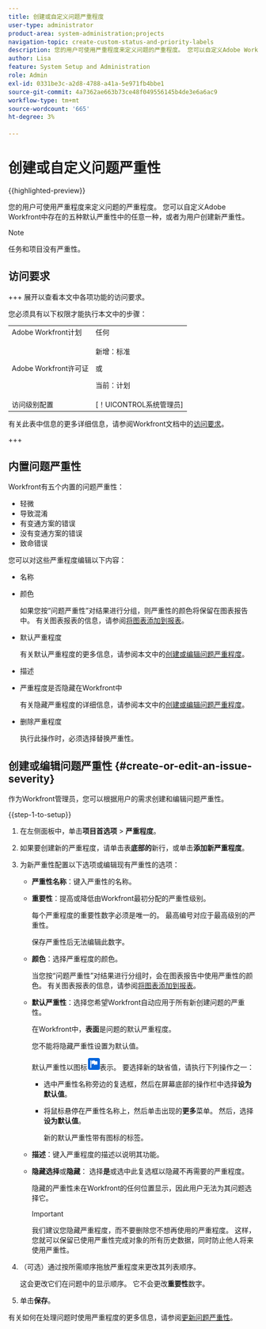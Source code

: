 ```yaml
---
title: 创建或自定义问题严重程度
user-type: administrator
product-area: system-administration;projects
navigation-topic: create-custom-status-and-priority-labels
description: 您的用户可使用严重程度来定义问题的严重程度。 您可以自定义Adobe Workfront中存在的五种默认严重性中的任意一种，或者为用户创建新严重性。
author: Lisa
feature: System Setup and Administration
role: Admin
exl-id: 0331be3c-a2d8-4788-a41a-5e971fb4bbe1
source-git-commit: 4a7362ae663b73ce48f049556145b4de3e6a6ac9
workflow-type: tm+mt
source-wordcount: '665'
ht-degree: 3%

---
```


# 创建或自定义问题严重性

{{highlighted-preview}}

<!--<span class="preview">The highlighted information on this page refers to functionality not yet generally available. It is available only in the Preview Sandbox environment, and is being released in a phased rollout to Production.</span>-->

<!--
DON'T DELETE, DRAFT OR HIDE THIS ARTICLE. IT IS LINKED TO THE PRODUCT, THROUGH THE CONTEXT SENSITIVE HELP LINKS.

Linked to Understanding Issue Severity.
-->

您的用户可使用严重程度来定义问题的严重程度。 您可以自定义Adobe Workfront中存在的五种默认严重性中的任意一种，或者为用户创建新严重性。

>[!NOTE]
>
>任务和项目没有严重性。

## 访问要求

+++ 展开以查看本文中各项功能的访问要求。

您必须具有以下权限才能执行本文中的步骤：

<table style="table-layout:auto"> 
 <col> 
 <col> 
 <tbody> 
  <tr> 
   <td role="rowheader">Adobe Workfront计划</td> 
   <td>任何</td> 
  </tr> 
  <tr> 
   <td role="rowheader">Adobe Workfront许可证</td> 
   <td>
     <p>新增：标准</p>
     <p>或</p>
     <p>当前：计划</p>
   </td> 
  </tr> 
  <tr> 
   <td role="rowheader">访问级别配置</td> 
   <td>[！UICONTROL系统管理员]</td>
  </tr> 
 </tbody> 
</table>

有关此表中信息的更多详细信息，请参阅Workfront文档中的[访问要求](/help/quicksilver/administration-and-setup/add-users/access-levels-and-object-permissions/access-level-requirements-in-documentation.md)。

+++

## 内置问题严重性

Workfront有五个内置的问题严重性：

* 轻微
* 导致混淆
* 有变通方案的错误
* 没有变通方案的错误
* 致命错误

您可以对这些严重程度编辑以下内容：

* 名称
* 颜色

  如果您按“问题严重性”对结果进行分组，则严重性的颜色将保留在图表报告中。 有关图表报表的信息，请参阅[将图表添加到报表](../../../reports-and-dashboards/reports/creating-and-managing-reports/add-chart-report.md)。

* 默认严重程度

  有关默认严重程度的更多信息，请参阅本文中的[创建或编辑问题严重程度](#create-or-edit-an-issue-severity)。

* 描述
* 严重程度是否隐藏在Workfront中

  有关隐藏严重程度的详细信息，请参阅本文中的[创建或编辑问题严重程度](#create-or-edit-an-issue-severity)。

* 删除严重程度

  执行此操作时，必须选择替换严重性。

## 创建或编辑问题严重性 {#create-or-edit-an-issue-severity}

作为Workfront管理员，您可以根据用户的需求创建和编辑问题严重性。

{{step-1-to-setup}}

1. 在左侧面板中，单击&#x200B;**项目首选项** > **严重程度**。

1. 如果要创建新的严重程度，请单击表&#x200B;<span class="preview">**底部的**&#x200B;新行</span>，或单击&#x200B;**添加新严重程度**。
1. 为新严重性配置以下选项或编辑现有严重性的选项：

   * **严重性名称**：键入严重性的名称。
   * **重要性**：提高或降低由Workfront最初分配的严重性级别。

     每个严重程度的重要性数字必须是唯一的。 最高编号对应于最高级别的严重性。

     保存严重性后无法编辑此数字。

   * **颜色**：选择严重程度的颜色。

     当您按“问题严重性”对结果进行分组时，会在图表报告中使用严重性的颜色。 有关图表报表的信息，请参阅[将图表添加到报表](/help/quicksilver/reports-and-dashboards/reports/creating-and-managing-reports/add-chart-report.md)。

   * **默认严重性**：选择您希望Workfront自动应用于所有新创建问题的严重性。

     在Workfront中，**表面**&#x200B;是问题的默认严重程度。

     您不能将隐藏严重性设置为默认值。

     <div class="preview">

     默认严重性以图标![默认严重性图标](assets/default-icon.png)表示。 要选择新的缺省值，请执行下列操作之一：

      * 选中严重性名称旁边的复选框，然后在屏幕底部的操作栏中选择&#x200B;**设为默认值**。
      * 将鼠标悬停在严重性名称上，然后单击出现的&#x200B;**更多**&#x200B;菜单。 然后，选择&#x200B;**设为默认值**。

        新的默认严重性带有图标的标签。

     </div>

   * **描述**：键入严重程度的描述以说明其功能。
   * <span class="preview">**隐藏选择**</span>&#x200B;或&#x200B;**隐藏**： <span class="preview">选择&#x200B;**是**</span>&#x200B;或选中此复选框以隐藏不再需要的严重程度。

     隐藏的严重性未在Workfront的任何位置显示，因此用户无法为其问题选择它。

     >[!IMPORTANT]
     >
     >我们建议您隐藏严重程度，而不要删除您不想再使用的严重程度。 这样，您就可以保留已使用严重性完成对象的所有历史数据，同时防止他人将来使用严重性。

1. （可选）通过按所需顺序拖放严重程度来更改其列表顺序。

   这会更改它们在问题中的显示顺序。 它不会更改&#x200B;**重要性**&#x200B;数字。

1. 单击&#x200B;**保存**。

有关如何在处理问题时使用严重程度的更多信息，请参阅[更新问题严重性](../../../manage-work/issues/issue-information/update-issue-severity.md)。

